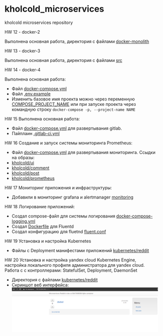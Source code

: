 # kholcold_microservices
kholcold microservices repository

HW 12 - docker-2

Выполнена основная работа, директория с файлами [docker-monolith](docker-monolith)

HW 13 - docker-3

Выполнена основная работа, директория с файлами [src](src)

HW 14 - docker-4

Выполнена основная работа:
- Файл [docker-compose.yml](src/docker-compose.yml)
- Файл [.env.example](src/.env.example)
- Изменить базовое имя проекта можно через переменную [COMPOSE_PROJECT_NAME](https://docs.docker.com/compose/reference/envvars/#compose_project_name) или при запуске проекта через командную строку ```docker-compose -p, --project-name NAME```

HW 15 Выполнена основная работа:
- Файл [docker-compose.yml](gitlab-ci/docker-compose.yml) для развертывания gitlab.
- Пайплаин [.gitlab-ci.yml](.gitlab-ci.yml)

HW 16 Создание и запуск системы мониторинга Prometheus:
- Файл [docker-compose.yml](docker/docker-compose.yml) для развертывания мониторинга.
Ссыдки на образы:
- [kholcold/ui](https://hub.docker.com/r/kholcold/ui)
- [kholcold/comment](https://hub.docker.com/r/kholcold/comment)
- [kholcold/post](https://hub.docker.com/r/kholcold/post)
- [kholcold/prometheus](https://hub.docker.com/r/kholcold/prometheus)

HW 17 Мониторинг приложения и инфраструктуры:
- Добавили в мониторинг grafana и alertmanager [monitoring](monitoring)

HW 18 Логирование приложений:
- Создал compose-файл для системы логирования [docker-compose-logging.yml](docker/docker-compose-logging.yml)
- Создал [Dockerfile](logging/fluentd/Dockerfile) для Fluentd
- Создал конфигурацию для fluetnd [fluent.conf](logging/fluentd/fluent.conf)

HW 19 Установка и настройка Kubernetes
- Файлы с Deployment манифестами приложений [kubernetes/reddit](kubernetes/reddit)

HW 20 Установка и настройка yandex cloud Kubernetes Engine, настройка локального профиля администратора для yandex cloud. Работа с с контроллерами: StatefulSet, Deployment, DaemonSet
- Директория с файлами [kubernetes/reddit](kubernetes/reddit)
- Скриншот веб интерфейса:
![](pic/k8s.png)
